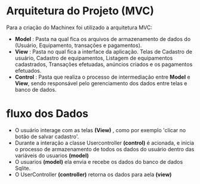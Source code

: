 # Arquitetura do Projeto (MVC)

Para a criação do Machinex foi utilizado a arquitetura MVC:

- **Model** : Pasta na qual fica os arquivos de armazenamento de dados do 
(Usuário, Equipamento, transações e pagamentos).
- **View** : Pasta no qual fica a interface da aplicação. Telas de Cadastro
de usuário, Cadastro de equipamentos, Listagem de equipamentos cadastrados, Transações efetuadas, anúncios criados e os pagamentos efetuados.
- **Control** : Pasta que realiza o processo de intermediação entre **Model** e **View**, sendo responsável pelo gerenciamento dos dados entre telas e banco de dados.

# fluxo dos Dados

- O usuário interage com as telas **(View)** , como por exemplo 'clicar no botão de salvar cadastro'.
- Durante a interação a classe Usercontroller **(control)** é acionada, e inicia o processo de armazenamento de todos os dados do usuário dentro das variáveis do usuarios **(model)**
- O usuarios **(model)** ela envia e recebe os dados do banco de dados Sqlite.
- O UserController **(controller)** retorna os dados para aela **(view)**
